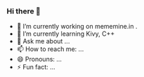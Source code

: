 ### Hi there 👋

- 🔭 I’m currently working on mememine.in .
- 🌱 I’m currently learning Kivy, C++
- 💬 Ask me about ...
- 📫 How to reach me: ...
- 😄 Pronouns: ...
- ⚡ Fun fact: ...

